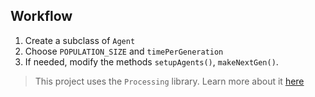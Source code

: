 ## Workflow

1. Create a subclass of `Agent`
2. Choose `POPULATION_SIZE` and `timePerGeneration`
3. If needed, modify the methods `setupAgents()`, `makeNextGen()`.

> This project uses the `Processing` library. Learn more about it [here](https://processing.org/)